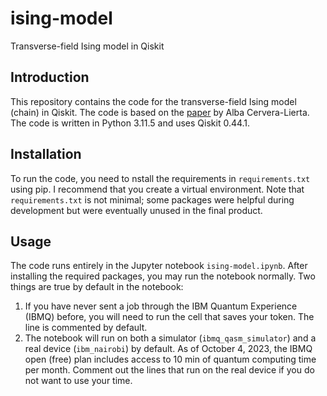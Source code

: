 # ising-model
Transverse-field Ising model in Qiskit

## Introduction
This repository contains the code for the transverse-field Ising model (chain) in Qiskit. The code is based on the [paper](https://doi.org/10.22331/q-2018-12-21-114) by Alba Cervera-Lierta. The code is written in Python 3.11.5 and uses Qiskit 0.44.1.

## Installation
To run the code, you need to nstall the requirements in `requirements.txt` using pip. I recommend that you create a virtual environment. Note that `requirements.txt` is not minimal; some packages were helpful during development but were eventually unused in the final product.

## Usage
The code runs entirely in the Jupyter notebook `ising-model.ipynb`. After installing the required packages, you may run the notebook normally. Two things are true by default in the notebook:
1. If you have never sent a job through the IBM Quantum Experience (IBMQ) before, you will need to run the cell that saves your token. The line is commented by default.
2. The notebook will run on both a simulator (`ibmq_qasm_simulator`) and a real device (`ibm_nairobi`) by default. As of October 4, 2023, the IBMQ open (free) plan includes access to 10 min of quantum computing time per month. Comment out the lines that run on the real device if you do not want to use your time.

